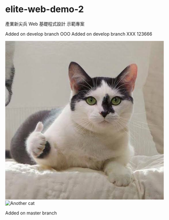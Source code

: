 # elite-web-demo-2

產業新尖兵 Web 基礎程式設計 示範專案

Added on develop branch OOO
Added on develop branch XXX
123666

![Cat](./image/cat.jpg)
![Another cat](https://i.imgur.com/9wGJWa0.png)

Added on master branch
